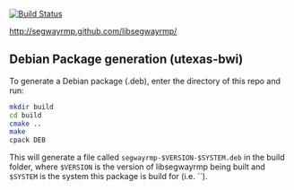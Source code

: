 [![Build Status](https://secure.travis-ci.org/segwayrmp/libsegwayrmp.png?branch=master)](http://travis-ci.org/segwayrmp/libsegwayrmp)

http://segwayrmp.github.com/libsegwayrmp/

## Debian Package generation (utexas-bwi)

To generate a Debian package (.deb), enter the directory of this repo and run:

```bash
mkdir build
cd build
cmake ..
make
cpack DEB
```

This will generate a file called `segwayrmp-$VERSION-$SYSTEM.deb` in the build
folder, where `$VERSION` is the version of libsegwayrmp being built and
`$SYSTEM` is the system this package is build for (i.e. ``).
